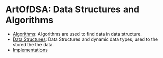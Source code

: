 # ArtOfDSA: Data Structures and Algorithms


- [Algorithms](101-algorithms/README.md): Algorithms are used to find data in data structure.
- [Data Structures](102-data-structures/README.md): Data Structures and dynamic data types, used to the stored the the data.
- [Implementations](implementation/README.md)

